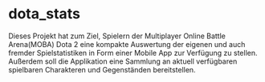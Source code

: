 # dota_stats

Dieses Projekt hat zum Ziel, Spielern der Multiplayer Online Battle Arena(MOBA) Dota 2 eine kompakte Auswertung der eigenen und auch fremder Spielstatistiken in Form einer Mobile App zur Verfügung zu stellen.
Außerdem soll die Applikation eine Sammlung an aktuell verfügbaren spielbaren Charakteren und Gegenständen bereitstellen.
